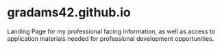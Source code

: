 # gradams42.github.io
Landing Page for my professional facing information, as well as access to application materials needed for professional development opportunities. 
